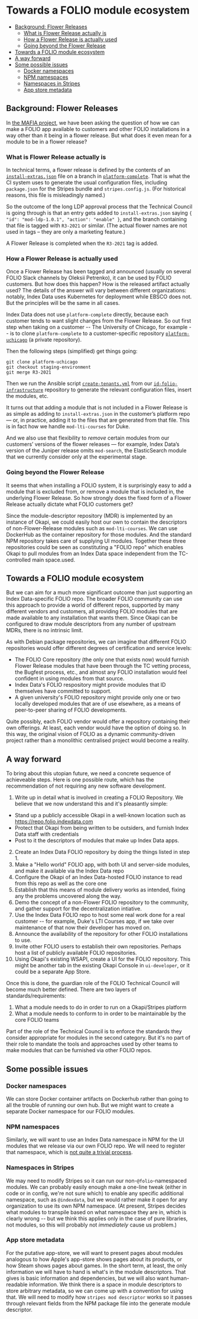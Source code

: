 # Towards a FOLIO module ecosystem

<!-- md2toc -l 2 ecosystem.md -->
* [Background: Flower Releases](#background-flower-releases)
    * [What is Flower Release actually is](#what-is-flower-release-actually-is)
    * [How a Flower Release is actually used](#how-a-flower-release-is-actually-used)
    * [Going beyond the Flower Release](#going-beyond-the-flower-release)
* [Towards a FOLIO module ecosystem](#towards-a-folio-module-ecosystem)
* [A way forward](#a-way-forward)
* [Some possible issues](#some-possible-issues)
    * [Docker namespaces](#docker-namespaces)
    * [NPM namespaces](#npm-namespaces)
    * [Namespaces in Stripes](#namespaces-in-stripes)
    * [App store metadata](#app-store-metadata)



## Background: Flower Releases

In [the MAFIA project](https://github.com/MikeTaylor/mafia), we have been asking the question of how we can make a FOLIO app available to customers and other FOLIO installations in a way other than it being in a flower release. But what does it even mean for a module to be in a flower release?


### What is Flower Release actually is

In technical terms, a flower release is defined by the contents of an [`install-extras.json`](https://github.com/folio-org/platform-complete/blob/master/install-extras.json) file on a branch in [`platform-complete`](https://github.com/folio-org/platform-complete). That is what the CI system uses to generate the usual configuration files, including `package.json` for the Stripes bundle and `stripes.config.js`. (For historical reasons, this file is misleadingly named.)

So the outcome of the long LDP approval process that the Technical Council is going through is that an entry gets added to `install-extras.json` saying `{ "id": "mod-ldp-1.0.1", "action": "enable" }`, and the branch containing that file is tagged with `R3-2021` or similar. (The actual flower names are not used in tags – they are only a marketing feature.)

A Flower Release is completed when the `R3-2021` tag is added.


### How a Flower Release is actually used

Once a Flower Release has been tagged and announced (usually on several FOLIO Slack channels by Oleksii Petrenko), it can be used by FOLIO customers. But how does this happen? How is the released artifact actually used? The details of the answer will vary between different organizations: notably, Index Data uses Kubernetes for deployment while EBSCO does not. But the principles will
be the same in all cases.

Index Data does not use `platform-complete` directly, because each customer tends to want slight changes from the Flower Release. So out first step when taking on a customer -- The University of Chicago, for example -- is to clone `platform-complete` to a customer-specific repository [`platform-uchicago`](https://github.com/indexdata/platform-uchicago) (a private repository).

Then the following steps (simplified) get things going:
```
git clone platform-uchicago
git checkout staging-environment
git merge R3-2021
```

Then we run the Ansible script [`create-tenants.yml`](https://github.com/indexdata/id-folio-infrastructure/blob/master/ansible/create-tenants.yml) from our [`id-folio-infrastructure`](https://github.com/indexdata/id-folio-infrastructure) repository to generate the relevant configuration files, insert the modules, etc.

It turns out that adding a module that is not included in a Flower Release is as simple as adding to `install-extras.json` in the customer’s platform repo — or, in practice, adding it to the files that are generated from that file. This is in fact how we handle `mod-lti-courses` for Duke.

And we also use that flexibility to _remove_ certain modules from our customers’ versions of the flower releases — for example, Index Data’s version of the Juniper release omits `mod-search`, the ElasticSearch module that we currently consider only at the experimental stage.


### Going beyond the Flower Release

It seems that when installing a FOLIO system, it is surprisingly easy to add a module that is excluded from, or remove a module that is included in, the underlying Flower Release. So how strongly does the fixed form of a Flower Release actually dictate what FOLIO customers get?

Since the module-descriptor repository (MDR) is implemented by an instance of Okapi, we could easily host our own to contain the descriptors of non-Flower-Release modules such as `mod-lti-courses`. We can use DockerHub as the container repository for those modules. And the standard NPM repository takes care of supplying UI modules. Together these three repositories could be seen as constituting a "FOLIO repo" which enables Okapi to pull modules from an Index Data space independent from the TC-controlled main space.used.


## Towards a FOLIO module ecosystem

But we can aim for a much more significant outcome than just supporting an Index Data-specific FOLIO repo. The broader FOLIO community can use this approach to provide a world of different repos, supported by many different vendors and customers, all providing FOLIO modules that are made available to any installation that wants them. Since Okapi can be configured to draw module descriptors from any number of upstream MDRs, there is no intrinsic limit.

As with Debian package repositories, we can imagine that different FOLIO repositories would offer different degrees of certification and service levels:
* The FOLIO Core repository (the only one that exists now) would furnish Flower Release modules that have been through the TC vetting process, the Bugfest process, etc., and almost any FOLIO installation would feel confident in using modules from that source.
* Index Data's FOLIO respository might provide modules that ID themselves have committed to support.
* A given university's FOLIO repository might provide only one or two locally developed modules that are of use elsewhere, as a means of peer-to-peer sharing of FOLIO developments.

Quite possibly, each FOLIO vendor would offer a repository containing their own offerings. At least, each vendor would have the option of doing so. In this way, the original vision of FOLIO as a dynamic community-driven project rather than a monolithic centralised project would become a reality.


## A way forward

To bring about this utopian future, we need a concrete sequence of achieveable steps. Here is one possible route, which has the recommendation of not requiring any new software development.

1. Write up in detail what is involved in creating a FOLIO Repository. We believe that we now understand this and it's pleasantly simple:
  * Stand up a publicly accessible Okapi in a well-known location such as https://repo.folio.indexdata.com
  * Protect that Okapi from being written to be outsiders, and furnish Index Data staff with credentials
  * Post to it the descriptors of modules that make up Index Data apps.
2. Create an Index Data FOLIO repository by doing the things listed in step 1.
3. Make a "Hello world" FOLIO app, with both UI and server-side modules, and make it available via the Index Data repo
4. Configure the Okapi of an Index Data-hosted FOLIO instance to read from this repo as well as the core one
5. Establish that this means of module delivery works as intended, fixing any the problems uncovered along the way.
6. Demo the concept of a non-Flower FOLIO repository to the community, and gather support for the decentralization intiative.
7. Use the Index Data FOLIO repo to host some real work done for a real customer -- for example, Duke's LTI Courses app, if we take over maintenance of that now their developer has moved on.
8. Announce the availability of the repository for other FOLIO installations to use.
9. Invite other FOLIO users to establish their own repositories. Perhaps host a list of publicly available FOLIO repositories.
10. Using Okapi's existing WSAPI, create a UI for the FOLIO repository. This might be another tab in the existing Okapi Console in `ui-developer`, or it could be a separate App Store.

Once this is done, the guardian role of the FOLIO Technical Council will become much better defined. There are two layers of standards/requirements:
1. What a module needs to do in order to run on a Okapi/Stripes platform
2. What a module needs to conform to in order to be maintainable by the core FOLIO teams

Part of the role of the Technical Council is to enforce the standards they consider appropriate for modules in the second category. But it's no part of their role to mandate the tools and approaches used by other teams to make modules that can be furnished via other FOLIO repos.


## Some possible issues

### Docker namespaces

We can store Docker container artifacts on Dockerhub rather than going to all the trouble of running our own hub. But we might want to create a separate Docker namespace for our FOLIO modules.

### NPM namespaces

Similarly, we will want to use an Index Data namespace in NPM for the UI modules that we release via our own FOLIO repo. We will need to register that namespace, which is [not quite a trivial process](https://docs.npmjs.com/creating-and-publishing-scoped-public-packages).

### Namespaces in Stripes

We may need to modify Stripes so it can run our non-`@folio`-namespaced modules. We can probably easily enough make a one-line tweak (either in code or in config, we're not sure which) to enable any specific additional namespace, such as `@indexdata`, but we would rather make it open for any organization to use its own NPM namespace. (At present, Stripes decides what modules to transpile based on what namespace they are in, which is clearly wrong -- but we think this applies only in the case of pure libraries, not modules, so this will probably not _immediately_ cause us problem.)

### App store metadata

For the putative app-store, we will want to present pages about modules analogous to how Apple's app-store shows pages about its products, or how Steam shows pages about games. In the short term, at least, the only information we will have to hand is what's in the module descriptors. That gives is basic information and dependencies, but we will also want human-readable information. We think there is a space in module descriptors to store arbitrary metadata, so we can come up with a convention for using that. We will need to modify how `stripes mod descriptor` works so it passes through relevant fields from the NPM package file into the generate module descriptor.


